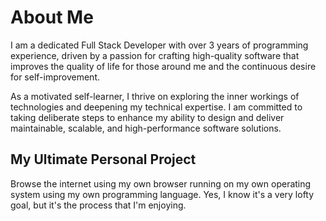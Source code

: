 # About Me

I am a dedicated Full Stack Developer with over 3 years of programming experience, driven by a passion for crafting high-quality software that improves the quality of life for those around me and the continuous desire for self-improvement.

As a motivated self-learner, I thrive on exploring the inner workings of technologies and deepening my technical expertise. I am committed to taking deliberate steps to enhance my ability to design and deliver maintainable, scalable, and high-performance software solutions.

## My Ultimate Personal Project

Browse the internet using my own browser running on my own operating system using my own programming language. Yes, I know it's a very lofty goal, but it's the process that I'm enjoying.

<!-- - 📫 You can reach me through my personal email  -->

<!---
sunkit02/sunkit02 is a ✨ special ✨ repository because its `README.md` (this file) appears on your GitHub profile.
You can click the Preview link to take a look at your changes.
--->
